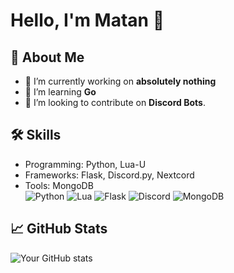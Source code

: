 # Hello, I'm Matan 👋

## 🚀 About Me
- 🔭 I’m currently working on **absolutely nothing**
- 🌱 I’m learning **Go**
- 👥 I’m looking to contribute on **Discord Bots**.

## 🛠️ Skills
- Programming: Python, Lua-U
- Frameworks: Flask, Discord.py, Nextcord
- Tools: MongoDB<br>
![Python](https://img.shields.io/badge/Python-3776AB?logo=python&logoColor=fff) ![Lua](https://img.shields.io/badge/Luau-FF0000.svg?logo=lua&logoColor=white) ![Flask](https://img.shields.io/badge/Flask-000?logo=flask&logoColor=fff) ![Discord](https://img.shields.io/badge/Discord-%235865F2.svg?&logo=discord&logoColor=white) ![MongoDB](https://img.shields.io/badge/MongoDB-%234ea94b.svg?logo=mongodb&logoColor=white)

## 📈 GitHub Stats
![Your GitHub stats](https://github-readme-stats.vercel.app/api?username=m4tan&show_icons=true&theme=radical)

